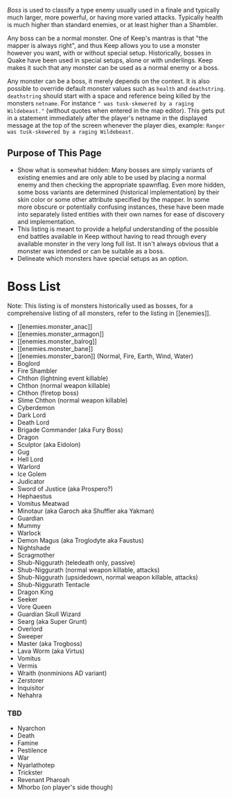 _Boss_ is used to classify a type enemy usually used in a finale and typically much larger, more powerful, or having more varied attacks.  Typically health is much higher than standard enemies, or at least higher than a Shambler.

Any boss can be a normal monster.  One of Keep's mantras is that "the mapper is always right", and thus Keep allows you to use a monster however you want, with or without special setup. 
 Historically, bosses in Quake have been used in special setups, alone or with underlings.  Keep makes it such that any monster can be used as a normal enemy or a boss.

Any monster can be a boss, it merely depends on the context. It is also possible to override default monster values such as `health` and `deathstring`.  `deathstring` should start with a space and reference being killed by the monsters `netname`.  For instance `" was tusk-skewered by a raging Wildebeast."` (without quotes when entered in the map editor).  This gets put in a statement immediately after the player's netname in the displayed message at the top of the screen whenever the player dies, example: `Ranger was tusk-skewered by a raging Wildebeast.` 

## Purpose of This Page
* Show what is somewhat hidden: Many bosses are simply variants of existing enemies and are only able to be used by placing a normal enemy and then checking the appropriate spawnflag.  Even more hidden, some boss variants are determined (historical implementation) by their skin color or some other attribute specified by the mapper.  In some more obscure or potentially confusing instances, these have been made into separately listed entities with their own names for ease of discovery and implementation.
* This listing is meant to provide a helpful understanding of the possible end battles available in Keep without having to read through every available monster in the very long full list.  It isn't always obvious that a monster was intended or can be suitable as a boss.
* Delineate which monsters have special setups as an option.

# Boss List
Note: This listing is of monsters historically used as bosses, for a comprehensive listing of all monsters, refer to the listing in [[enemies]].
* [[enemies.monster_anac]]
* [[enemies.monster_armagon]]
* [[enemies.monster_balrog]]
* [[enemies.monster_bane]]
* [[enemies.monster_baron]] (Normal, Fire, Earth, Wind, Water)
* Boglord
* Fire Shambler
* Chthon (lightning event killable)
* Chthon (normal weapon killable)
* Chthon (firetop boss)
* Slime Chthon (normal weapon killable)
* Cyberdemon
* Dark Lord
* Death Lord
* Brigade Commander (aka Fury Boss)
* Dragon
* Sculptor (aka Eidolon)
* Gug
* Hell Lord
* Warlord
* Ice Golem
* Judicator
* Sword of Justice (aka Prospero?)
* Hephaestus
* Vomitus Meatwad
* Minotaur (aka Garoch aka Shuffler aka Yakman)
* Guardian
* Mummy
* Warlock
* Demon Magus (aka Troglodyte aka Faustus)
* Nightshade
* Scragmother
* Shub-Niggurath (teledeath only, passive)
* Shub-Niggurath (normal weapon killable, attacks)
* Shub-Niggurath (upsidedown, normal weapon killable, attacks)
* Shub-Niggurath Tentacle
* Dragon King
* Seeker
* Vore Queen
* Guardian Skull Wizard
* Searg (aka Super Grunt)
* Overlord
* Sweeper
* Master (aka Trogboss)
* Lava Worm (aka Virtus)
* Vomitus
* Vermis
* Wraith (nonminions AD variant)
* Zerstorer
* Inquisitor
* Nehahra

### TBD
* Nyarchon
* Death
* Famine
* Pestilence
* War
* Nyarlathotep
* Trickster
* Revenant Pharoah
* Mhorbo (on player's side though)